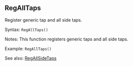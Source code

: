 ## RegAllTaps

Register generic tap and all side taps.

Syntax: `RegAllTaps()`

Notes: This function registers generic taps and all side taps.

Example: `RegAllTaps()`

See also: [RegAllSideTaps](/api-native-functions/regallsidetaps.md)

